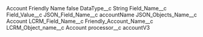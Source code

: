 <?xml version="1.0" encoding="UTF-8"?>
<CustomMetadata xmlns="http://soap.sforce.com/2006/04/metadata" xmlns:xsi="http://www.w3.org/2001/XMLSchema-instance" xmlns:xsd="http://www.w3.org/2001/XMLSchema">
    <label>Account Friendly Name</label>
    <protected>false</protected>
    <values>
        <field>DataType__c</field>
        <value xsi:type="xsd:string">String</value>
    </values>
    <values>
        <field>Field_Name__c</field>
        <value xsi:nil="true"/>
    </values>
    <values>
        <field>Field_Value__c</field>
        <value xsi:nil="true"/>
    </values>
    <values>
        <field>JSON_Field_Name__c</field>
        <value xsi:type="xsd:string">accountName</value>
    </values>
    <values>
        <field>JSON_Objects_Name__c</field>
        <value xsi:type="xsd:string">Account</value>
    </values>
    <values>
        <field>LCRM_Field_Name__c</field>
        <value xsi:type="xsd:string">Friendly_Account_Name__c</value>
    </values>
    <values>
        <field>LCRM_Object_name__c</field>
        <value xsi:type="xsd:string">Account</value>
    </values>
    <values>
        <field>processor__c</field>
        <value xsi:type="xsd:string">accountV3</value>
    </values>
</CustomMetadata>
